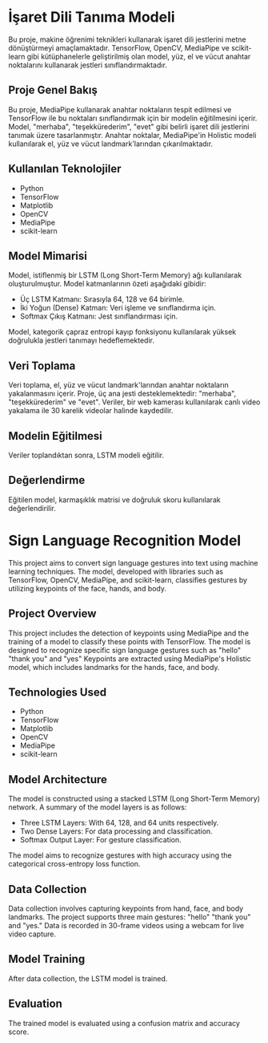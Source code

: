 # İşaret Dili Tanıma Modeli

Bu proje, makine öğrenimi teknikleri kullanarak işaret dili jestlerini metne dönüştürmeyi amaçlamaktadır. TensorFlow, OpenCV, MediaPipe ve scikit-learn gibi kütüphanelerle geliştirilmiş olan model, yüz, el ve vücut anahtar noktalarını kullanarak jestleri sınıflandırmaktadır.

## Proje Genel Bakış

Bu proje, MediaPipe kullanarak anahtar noktaların tespit edilmesi ve TensorFlow ile bu noktaları sınıflandırmak için bir modelin eğitilmesini içerir. Model, "merhaba", "teşekkürederim", "evet" gibi belirli işaret dili jestlerini tanımak üzere tasarlanmıştır. Anahtar noktalar, MediaPipe'in Holistic modeli kullanılarak el, yüz ve vücut landmark'larından çıkarılmaktadır.

## Kullanılan Teknolojiler
- Python
- TensorFlow
- Matplotlib
- OpenCV
- MediaPipe
- scikit-learn


## Model Mimarisi
Model, istiflenmiş bir LSTM (Long Short-Term Memory) ağı kullanılarak oluşturulmuştur. Model katmanlarının özeti aşağıdaki gibidir:

- Üç LSTM Katmanı: Sırasıyla 64, 128 ve 64 birimle.
- İki Yoğun (Dense) Katman: Veri işleme ve sınıflandırma için.
- Softmax Çıkış Katmanı: Jest sınıflandırması için.

Model, kategorik çapraz entropi kayıp fonksiyonu kullanılarak yüksek doğrulukla jestleri tanımayı hedeflemektedir.

## Veri Toplama
Veri toplama, el, yüz ve vücut landmark'larından anahtar noktaların yakalanmasını içerir. Proje, üç ana jesti desteklemektedir: "merhaba", "teşekkürederim" ve "evet". Veriler, bir web kamerası kullanılarak canlı video yakalama ile 30 karelik videolar halinde kaydedilir.

## Modelin Eğitilmesi
Veriler toplandıktan sonra, LSTM modeli eğitilir.

## Değerlendirme
Eğitilen model, karmaşıklık matrisi ve doğruluk skoru kullanılarak değerlendirilir.



# Sign Language Recognition Model
This project aims to convert sign language gestures into text using machine learning techniques. The model, developed with libraries such as TensorFlow, OpenCV, MediaPipe, and scikit-learn, classifies gestures by utilizing keypoints of the face, hands, and body.

## Project Overview
This project includes the detection of keypoints using MediaPipe and the training of a model to classify these points with TensorFlow. The model is designed to recognize specific sign language gestures such as "hello" "thank you" and "yes" Keypoints are extracted using MediaPipe's Holistic model, which includes landmarks for the hands, face, and body.

## Technologies Used
- Python
- TensorFlow
- Matplotlib
- OpenCV
- MediaPipe
- scikit-learn
## Model Architecture
The model is constructed using a stacked LSTM (Long Short-Term Memory) network. A summary of the model layers is as follows:

- Three LSTM Layers: With 64, 128, and 64 units respectively.
- Two Dense Layers: For data processing and classification.
- Softmax Output Layer: For gesture classification.

The model aims to recognize gestures with high accuracy using the categorical cross-entropy loss function.

## Data Collection
Data collection involves capturing keypoints from hand, face, and body landmarks. The project supports three main gestures: "hello" "thank you" and "yes." Data is recorded in 30-frame videos using a webcam for live video capture.

## Model Training
After data collection, the LSTM model is trained.

## Evaluation
The trained model is evaluated using a confusion matrix and accuracy score.

